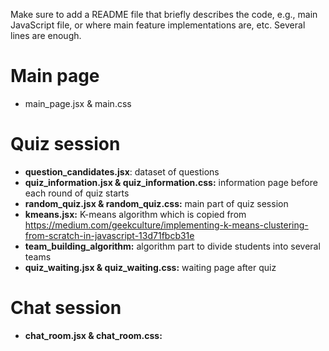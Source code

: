 Make sure to add a README file that briefly describes the code,
e.g., main JavaScript file, or where main feature implementations are, 
etc. Several lines are enough.


# Main page
- main_page.jsx & main.css

# Quiz session
- **question_candidates.jsx**: dataset of questions
- **quiz_information.jsx & quiz_information.css:** information page before each round of quiz starts
- **random_quiz.jsx & random_quiz.css:** main part of quiz session
- **kmeans.jsx:** K-means algorithm which is copied from https://medium.com/geekculture/implementing-k-means-clustering-from-scratch-in-javascript-13d71fbcb31e
- **team_building_algorithm:** algorithm part to divide students into several teams
- **quiz_waiting.jsx & quiz_waiting.css:** waiting page after quiz

# Chat session
- **chat_room.jsx & chat_room.css:** 
